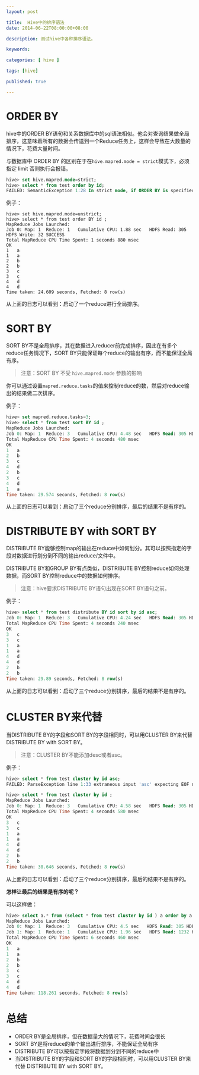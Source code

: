 ```yaml
---
layout: post

title:  Hive中的排序语法
date: 2014-06-22T08:00:00+08:00

description: 测试hive中各种排序语法。

keywords:  

categories: [ hive ]

tags: [hive]

published: true

---
```


# ORDER BY 

hive中的ORDER BY语句和关系数据库中的sql语法相似。他会对查询结果做全局排序，这意味着所有的数据会传送到一个Reduce任务上，这样会导致在大数量的情况下，花费大量时间。

与数据库中 ORDER BY 的区别在于在`hive.mapred.mode = strict`模式下，必须指定 limit 否则执行会报错。

~~~sql
hive> set hive.mapred.mode=strict;
hive> select * from test order by id;
FAILED: SemanticException 1:28 In strict mode, if ORDER BY is specified, LIMIT must also be specified. Error encountered near token 'id'
~~~

例子：

~~~
hive> set hive.mapred.mode=unstrict;
hive> select * from test order BY id ;
MapReduce Jobs Launched: 
Job 0: Map: 1  Reduce: 1   Cumulative CPU: 1.88 sec   HDFS Read: 305 HDFS Write: 32 SUCCESS
Total MapReduce CPU Time Spent: 1 seconds 880 msec
OK
1	a
1	a
2	b
2	b
3	c
3	c
4	d
4	d
Time taken: 24.609 seconds, Fetched: 8 row(s)
~~~

从上面的日志可以看到：启动了一个reduce进行全局排序。

# SORT BY

SORT BY不是全局排序，其在数据进入reducer前完成排序，因此在有多个reduce任务情况下，SORT BY只能保证每个reduce的输出有序，而不能保证全局有序。

> 注意：SORT BY 不受 `hive.mapred.mode` 参数的影响

你可以通过设置`mapred.reduce.tasks`的值来控制reduce的数，然后对reduce输出的结果做二次排序。

例子：

~~~sql
hive> set mapred.reduce.tasks=3;
hive> select * from test sort BY id ; 
MapReduce Jobs Launched: 
Job 0: Map: 1  Reduce: 3   Cumulative CPU: 4.48 sec   HDFS Read: 305 HDFS Write: 32 SUCCESS
Total MapReduce CPU Time Spent: 4 seconds 480 msec
OK
1	a
2	b
3	c
4	d
2	b
3	c
4	d
1	a
Time taken: 29.574 seconds, Fetched: 8 row(s)
~~~

从上面的日志可以看到：启动了三个reduce分别排序，最后的结果不是有序的。


# DISTRIBUTE BY with SORT BY

DISTRIBUTE BY能够控制map的输出在reduce中如何划分。其可以按照指定的字段对数据进行划分到不同的输出reduce/文件中。

DISTRIBUTE BY和GROUP BY有点类似，DISTRIBUTE BY控制reduce如何处理数据，而SORT BY控制reduce中的数据如何排序。

> 注意：hive要求DISTRIBUTE BY语句出现在SORT BY语句之前。

例子：

~~~sql
hive> select * from test distribute BY id sort by id asc;  
Job 0: Map: 1  Reduce: 3   Cumulative CPU: 4.24 sec   HDFS Read: 305 HDFS Write: 32 SUCCESS
Total MapReduce CPU Time Spent: 4 seconds 240 msec
OK
3	c
3	c
1	a
1	a
4	d
4	d
2	b
2	b
Time taken: 29.89 seconds, Fetched: 8 row(s)
~~~

从上面的日志可以看到：启动了三个reduce分别排序，最后的结果不是有序的。

# CLUSTER BY来代替

当DISTRIBUTE BY的字段和SORT BY的字段相同时，可以用CLUSTER BY来代替 DISTRIBUTE BY with SORT BY。

> 注意：CLUSTER BY不能添加desc或者asc。

例子：

~~~sql 
hive> select * from test cluster by id asc;              
FAILED: ParseException line 1:33 extraneous input 'asc' expecting EOF near '<EOF>'
~~~

~~~sql
hive> select * from test cluster by id ;
MapReduce Jobs Launched: 
Job 0: Map: 1  Reduce: 3   Cumulative CPU: 4.58 sec   HDFS Read: 305 HDFS Write: 32 SUCCESS
Total MapReduce CPU Time Spent: 4 seconds 580 msec
OK
3	c
3	c
1	a
1	a
4	d
4	d
2	b
2	b
Time taken: 30.646 seconds, Fetched: 8 row(s)
~~~ 

从上面的日志可以看到：启动了三个reduce分别排序，最后的结果不是有序的。

**怎样让最后的结果是有序的呢？**

可以这样做：

~~~sql
hive> select a.* from (select * from test cluster by id ) a order by a.id ;
MapReduce Jobs Launched: 
Job 0: Map: 1  Reduce: 3   Cumulative CPU: 4.5 sec   HDFS Read: 305 HDFS Write: 448 SUCCESS
Job 1: Map: 1  Reduce: 1   Cumulative CPU: 1.96 sec   HDFS Read: 1232 HDFS Write: 32 SUCCESS
Total MapReduce CPU Time Spent: 6 seconds 460 msec
OK
1	a
1	a
2	b
2	b
3	c
3	c
4	d
4	d
Time taken: 118.261 seconds, Fetched: 8 row(s)
~~~ 

# 总结

- ORDER BY是全局排序，但在数据量大的情况下，花费时间会很长
- SORT BY是将reduce的单个输出进行排序，不能保证全局有序
- DISTRIBUTE BY可以按指定字段将数据划分到不同的reduce中
- 当DISTRIBUTE BY的字段和SORT BY的字段相同时，可以用CLUSTER BY来代替 DISTRIBUTE BY with SORT BY。
